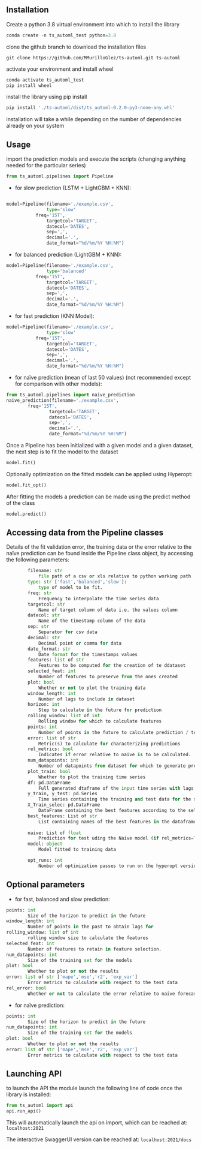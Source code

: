 ## Installation

Create a python 3.8 virtual environment into which to install the library

```python
conda create -n ts_automl_test python=3.8
```

clone the github branch to download the installation files

```
git clone https://github.com/MMurilloGlez/ts-automl.git ts-automl
```
activate your environment and install wheel

```python
conda activate ts_automl_test
pip install wheel
```
install the library using pip install

```python
pip install './ts-automl/dist/ts_automl-0.2.0-py3-none-any.whl'

```
installation will take a while depending on the number of dependencies already on your system



## Usage


import the prediction models and execute the scripts (changing anything needed for the particular series)

```python
from ts_automl.pipelines import Pipeline
```
* for slow prediction (LSTM + LightGBM + KNN):
```python

model=Pipeline(filename='./example.csv',
               type='slow'
	       freq='15T', 
               targetcol='TARGET', 
               datecol='DATES', 
               sep=',', 
               decimal='.', 
               date_format="%d/%m/%Y %H:%M")
```

* for balanced prediction (LightGBM + KNN):
```python
model=Pipeline(filename='./example.csv',
               type='balanced'
	       freq='15T', 
               targetcol='TARGET', 
               datecol='DATES', 
               sep=',', 
               decimal='.', 
               date_format="%d/%m/%Y %H:%M")
```


* for fast prediction (KNN Model):
```python
model=Pipeline(filename='./example.csv',
               type='slow'
	       freq='15T', 
               targetcol='TARGET', 
               datecol='DATES', 
               sep=',', 
               decimal='.', 
               date_format="%d/%m/%Y %H:%M")
```

* for naïve prediction (mean of last 50 values) (not recommended except for comparison with other models): 
```python
from ts_automl.pipelines import naive_prediction
naive_prediction(filename='./example.csv', 
		freq='15T', 
                targetcol='TARGET', 
                datecol='DATES', 
                sep=',', 
                decimal='.', 
                date_format="%d/%m/%Y %H:%M")
```

Once a Pipeline has been initialized with a given model and a given dataset, the next step is to fit the model to the dataset
```python
model.fit()
```
Optionally optimization on the fitted models can be applied using Hyperopt:
```python
model.fit_opt()
```
After fitting the models a prediction can be made using the predict method of the class
```python
model.predict()
```
## Accessing data from the Pipeline classes
Details of the fit validation error, the training data or the error relative to the naïve prediction can be found inside the Pipeline class object, by accessing the following parameters:
```python
        filename: str
            file path of a csv or xls relative to python working path
        type: str ['fast','balanced','slow']:
            type of model to be fit.
        freq: str
            Frequency to interpolate the time series data
        targetcol: str
            Name of target column of data i.e. the values column
        datecol: str
            Name of the timestamp column of the data
        sep: str
            Separator for csv data
        decimal: str
            Decimal point or comma for data
        date_format: str
            Date format for the timestamps values
        features: list of str
            Features to be computed for the creation of te ddataset
        selected_feat: int
            Number of features to preserve from the ones created
        plot: bool
            Whether or not to plot the training data
        window_length: int
            Number of lags to include in dataset
        horizon: int
            Step to calculate in the future for prediction
        rolling_window: list of int
            Rolling window for which to calculate features
        points: int
            Number of points in the future to calculate prediction / test size
        error: list of str
            Metric(s) to calculate for characterizing predictions
        rel_metrics: bool
            Indicates if error relative to naive is to be calculated.
        num_datapoints: int
            Number of datapoints from dataset for which to generate predictions
        plot_train: bool
            Whether to plot the training time series
        df: pd.DataFrame
            Full generated dtaframe of the input time series with lags and features
        y_train, y_test: pd.Series
            Time series containing the training and test data for the series respectively
        X_Train_selec: pd.DataFrame
            DataFrame containing the best features according to the selected_feat argument
        best_features: List of str
            List containing names of the best features in the dataframe.
        
        naive: List of float
            Prediction for test uding the Naive model (if rel_metrics=True)
        model: object
            Model fitted to training data

        opt_runs: int
            Number of optimization passes to run on the hyperopt version of a given regressor
```
## Optional parameters

* for fast, balanced and slow prediction:
```python
points: int 
        Size of the horizon to predict in the future
window_length: int
        Number of points in the past to obtain lags for
rolling_window: list of int
        rolling window size to calculate the features
selected_feat: int
        Number of features to retain in feature selection.
num_datapoints: int
        Size of the training set for the models
plot: bool
        Whether to plot or not the results
error: list of str ['mape','mse','r2', 'exp_var']
        Error metrics to calculate with respect to the test data 
rel_error: bool
        Whether or not to calculate the error relative to naive forecast

```


* for naïve prediction:

```python
points: int 
        Size of the horizon to predict in the future
num_datapoints: int
        Size of the training set for the models
plot: bool
        Whether to plot or not the results
error: list of str ['mape','mse','r2', 'exp_var']
        Error metrics to calculate with respect to the test data 
```

## Launching API

to launch the API the module launch the following line of code once the library is installed:

```python
from ts_automl import api
api.run_api()
```

This will automatically launch the api on import, which can be reached at:
```localhost:2021```

The interactive SwaggerUI version can be reached at:
```localhost:2021/docs```

